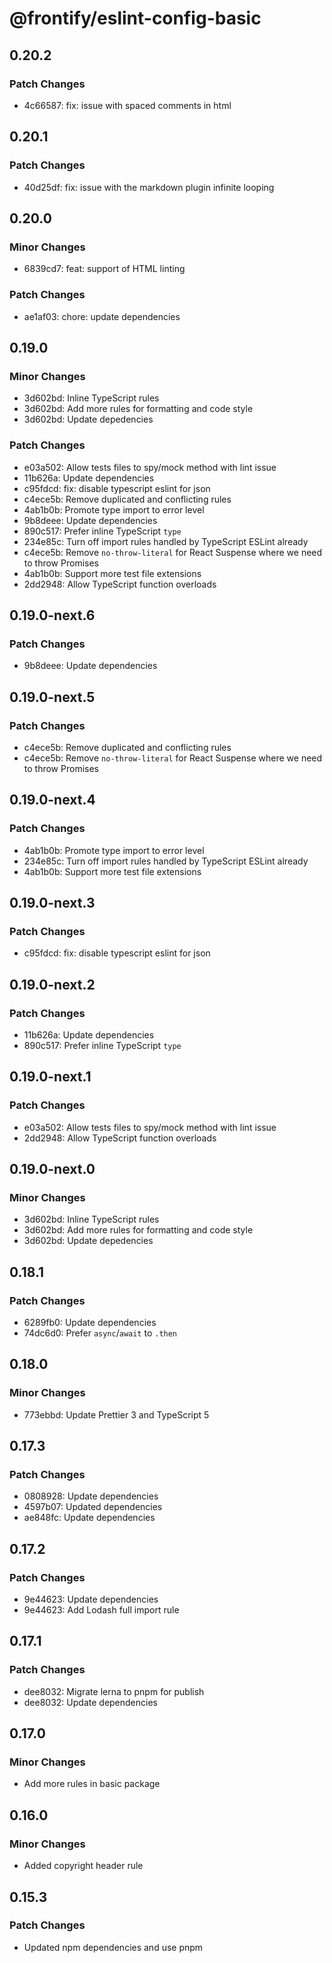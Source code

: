 # @frontify/eslint-config-basic

## 0.20.2

### Patch Changes

- 4c66587: fix: issue with spaced comments in html

## 0.20.1

### Patch Changes

- 40d25df: fix: issue with the markdown plugin infinite looping

## 0.20.0

### Minor Changes

- 6839cd7: feat: support of HTML linting

### Patch Changes

- ae1af03: chore: update dependencies

## 0.19.0

### Minor Changes

- 3d602bd: Inline TypeScript rules
- 3d602bd: Add more rules for formatting and code style
- 3d602bd: Update depedencies

### Patch Changes

- e03a502: Allow tests files to spy/mock method with lint issue
- 11b626a: Update dependencies
- c95fdcd: fix: disable typescript eslint for json
- c4ece5b: Remove duplicated and conflicting rules
- 4ab1b0b: Promote type import to error level
- 9b8deee: Update dependencies
- 890c517: Prefer inline TypeScript `type`
- 234e85c: Turn off import rules handled by TypeScript ESLint already
- c4ece5b: Remove `no-throw-literal` for React Suspense where we need to throw Promises
- 4ab1b0b: Support more test file extensions
- 2dd2948: Allow TypeScript function overloads

## 0.19.0-next.6

### Patch Changes

- 9b8deee: Update dependencies

## 0.19.0-next.5

### Patch Changes

- c4ece5b: Remove duplicated and conflicting rules
- c4ece5b: Remove `no-throw-literal` for React Suspense where we need to throw Promises

## 0.19.0-next.4

### Patch Changes

- 4ab1b0b: Promote type import to error level
- 234e85c: Turn off import rules handled by TypeScript ESLint already
- 4ab1b0b: Support more test file extensions

## 0.19.0-next.3

### Patch Changes

- c95fdcd: fix: disable typescript eslint for json

## 0.19.0-next.2

### Patch Changes

- 11b626a: Update dependencies
- 890c517: Prefer inline TypeScript `type`

## 0.19.0-next.1

### Patch Changes

- e03a502: Allow tests files to spy/mock method with lint issue
- 2dd2948: Allow TypeScript function overloads

## 0.19.0-next.0

### Minor Changes

- 3d602bd: Inline TypeScript rules
- 3d602bd: Add more rules for formatting and code style
- 3d602bd: Update depedencies

## 0.18.1

### Patch Changes

- 6289fb0: Update dependencies
- 74dc6d0: Prefer `async`/`await` to `.then`

## 0.18.0

### Minor Changes

- 773ebbd: Update Prettier 3 and TypeScript 5

## 0.17.3

### Patch Changes

- 0808928: Update dependencies
- 4597b07: Updated dependencies
- ae848fc: Update dependencies

## 0.17.2

### Patch Changes

- 9e44623: Update dependencies
- 9e44623: Add Lodash full import rule

## 0.17.1

### Patch Changes

- dee8032: Migrate lerna to pnpm for publish
- dee8032: Update dependencies

## 0.17.0

### Minor Changes

- Add more rules in basic package

## 0.16.0

### Minor Changes

- Added copyright header rule

## 0.15.3

### Patch Changes

- Updated npm dependencies and use pnpm
